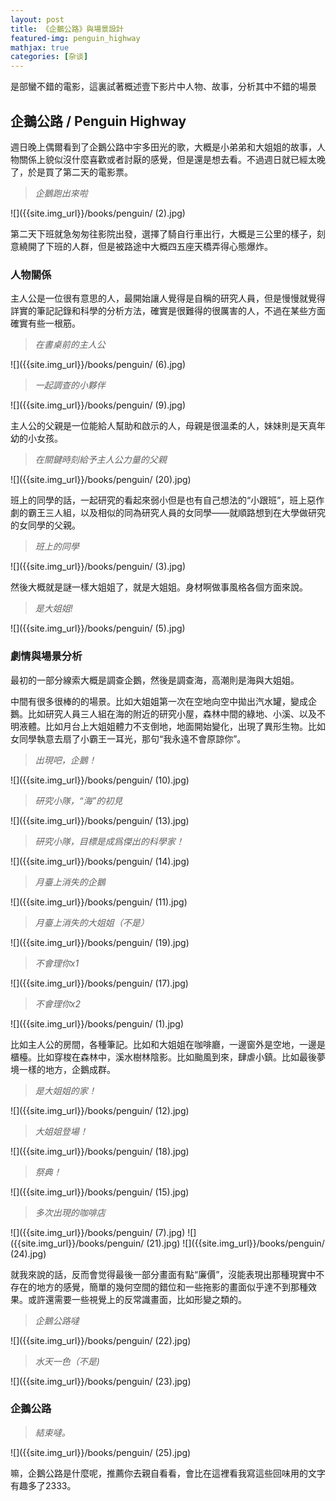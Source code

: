 ```yaml
---
layout: post
title: 《企鵝公路》與場景設計
featured-img: penguin_highway
mathjax: true
categories: [杂谈]
---
```


是部蠻不錯的電影，這裏試著概述壹下影片中人物、故事，分析其中不錯的場景

<!--more-->

## 企鵝公路 / Penguin Highway

週日晚上偶爾看到了企鵝公路中宇多田光的歌，大概是小弟弟和大姐姐的故事，人物關係上貌似沒什麼喜歡或者討厭的感覺，但是還是想去看。不過週日就已經太晚了，於是買了第二天的電影票。

> *企鵝跑出來啦*

![]({{site.img_url}}/books/penguin/ (2).jpg)

第二天下班就急匆匆往影院出發，選擇了騎自行車出行，大概是三公里的樣子，刻意繞開了下班的人群，但是被路途中大概四五座天橋弄得心態爆炸。


### 人物關係

主人公是一位很有意思的人，最開始讓人覺得是自稱的研究人員，但是慢慢就覺得詳實的筆記記錄和科學的分析方法，確實是很難得的很厲害的人，不過在某些方面確實有些一根筋。

> *在書桌前的主人公*

![]({{site.img_url}}/books/penguin/ (6).jpg)


> *一起調查的小夥伴*

![]({{site.img_url}}/books/penguin/ (9).jpg)

主人公的父親是一位能給人幫助和啟示的人，母親是很溫柔的人，妹妹則是天真年幼的小女孩。


> *在關鍵時刻給予主人公力量的父親*

![]({{site.img_url}}/books/penguin/ (20).jpg)

班上的同學的話，一起研究的看起來弱小但是也有自己想法的“小跟班”，班上惡作劇的霸王三人組，以及相似的同為研究人員的女同學——就順路想到在大學做研究的女同學的父親。


> *班上的同學*

![]({{site.img_url}}/books/penguin/ (3).jpg)


然後大概就是謎一樣大姐姐了，就是大姐姐。身材啊做事風格各個方面來說。


> *是大姐姐!*

![]({{site.img_url}}/books/penguin/ (5).jpg)


### 劇情與場景分析

最初的一部分線索大概是調查企鵝，然後是調查海，高潮則是海與大姐姐。


中間有很多很棒的的場景。比如大姐姐第一次在空地向空中拋出汽水罐，變成企鵝。比如研究人員三人組在海的附近的研究小屋，森林中間的綠地、小溪、以及不明液體。比如月台上大姐姐體力不支倒地，地面開始變化，出現了異形生物。比如女同學執意去扇了小霸王一耳光，那句“我永遠不會原諒你”。

> *出現吧，企鵝！*

![]({{site.img_url}}/books/penguin/ (10).jpg)


> *研究小隊，“海”的初見*

![]({{site.img_url}}/books/penguin/ (13).jpg)

> *研究小隊，目標是成爲傑出的科學家！*

![]({{site.img_url}}/books/penguin/ (14).jpg)

> *月臺上消失的企鵝*

![]({{site.img_url}}/books/penguin/ (11).jpg)


> *月臺上消失的大姐姐（不是）*

![]({{site.img_url}}/books/penguin/ (19).jpg)

> *不會理你x1*

![]({{site.img_url}}/books/penguin/ (17).jpg)


> *不會理你x2*

![]({{site.img_url}}/books/penguin/ (1).jpg)

比如主人公的房間，各種筆記。比如和大姐姐在咖啡廳，一邊窗外是空地，一邊是櫃檯。比如穿梭在森林中，溪水樹林陰影。比如颱風到來，肆虐小鎮。比如最後夢境一樣的地方，企鵝成群。

> *是大姐姐的家！*

![]({{site.img_url}}/books/penguin/ (12).jpg)


> *大姐姐登場！*

![]({{site.img_url}}/books/penguin/ (18).jpg)

> *祭典！*

![]({{site.img_url}}/books/penguin/ (15).jpg)

> *多次出現的咖啡店*

![]({{site.img_url}}/books/penguin/ (7).jpg)
![]({{site.img_url}}/books/penguin/ (21).jpg)
![]({{site.img_url}}/books/penguin/ (24).jpg)


就我來說的話，反而會觉得最後一部分畫面有點“廉價”，沒能表現出那種現實中不存在的地方的感覺，簡單的幾何空間的錯位和一些拖影的畫面似乎達不到那種效果。或許還需要一些視覺上的反常識畫面，比如形變之類的。

> *企鵝公路噠*

![]({{site.img_url}}/books/penguin/ (22).jpg)

> *水天一色（不是)*

![]({{site.img_url}}/books/penguin/ (23).jpg)


### 企鵝公路


> *結束噠。*

![]({{site.img_url}}/books/penguin/ (25).jpg)

嘛，企鵝公路是什麼呢，推薦你去親自看看，會比在這裡看我寫這些回味用的文字有趣多了2333。

